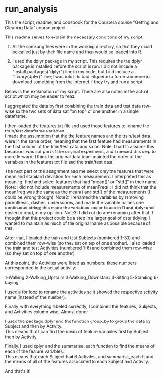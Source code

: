 # run_analysis
This the script, readme, and codebook for the Coursera course "Getting and Cleaning Data" course project

This readme serves to explain the necessary conditions of my script:

1) All the samsung files were in the working directory, so that they could be called just by their file name and then would be loaded into R.

2) I used the dplyr package in my script.  This requires the the dplyr package is installed before the script is run. I did not inlcude a "install.packages("dplyr") line in my code, but I did include a "library(dplyr)" line; I was told it is bad etiquette to force someone to download something from the internet if they try and run a script.

Below is the explanation of my script.  There are also notes in the actual script which may be easier to read.

I aggregated the data by first combining the train data and test data row-wise so the two sets of data sat "on top" of 
one another in a single dataframe.  

I then loaded the features txt file and used those features to rename the train/test dataframe variables.  
I made the assumption that the the feature names and the train/test data were in the same order, 
meaning that the first feature had measurements in the first column of the train/test data and so on.
	Note:  I had to assume this because I was not part of the original experiment, and I needed this step to more forward; 
	I think the original data team mainted the order of the variables in the features txt file and the train/test data.

The next part of the assignment had me select only the features that were mean and standard deviation for each measurement. 
I interpreted this as meaning, find and select features that had "mean()" or "std()" in their name.
	Note: I did not include measurements of meanFreq(); I did not think that the meanFreq was the same as the mean() and std() of the measurements (I could be wrong though).
	Note2: I renamed the variables by removing parenthesis, dashes, underscores, and made the variable names one continuous string; this made the variables easier to use in R and dplyr and easier to read, in my opinion.
	Note3: I did not do any renaming after that.  I thought that this project could be a step in a larger goal of data tidying; I wanted to maintain as much of the original name as possible because of this.

After that, I loaded the train and test Subjects (numbered 1-30) and combined them row-wise (so they sat on top of one another).  I also loaded the train and test Activities (numbered 1-6) and combined them row-wise (so they sat on top of one another)

At this point, the Activites were listed as numbers; these numbers corresponded to the actual activity:

1-Walking
2-Walking_Upstairs
3-Walking_Downstairs
4-Sitting
5-Standing
6-Laying

I used a for loop to rename the activities so it showed the respective activity name (instead of the number).

Finally, with everything labeled correctly, I combined the features, Subjects, and Activities column wise.  Almost done!

I used the package dplyr and the function group_by to group the data by Subject and then by Activity.  
This means that I can find the mean of feature variables first by Subject then by Activity

Finally, I used dplyr and the summarise_each function to find the means of each of the feature variables.  
This means that each Subject had 6 Activites, and summarise_each found the means of all of the features associated to each 
Subject and Activity.

And that's it!
